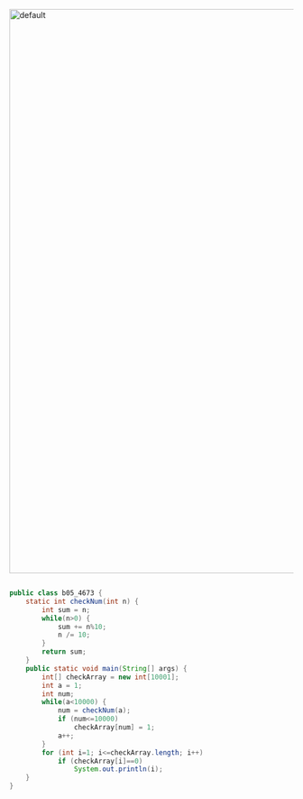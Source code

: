 <img width="1000" alt="default" 
src="https://user-images.githubusercontent.com/29402714/43503498-99f50768-959a-11e8-9829-5b51dbbebdfa.png">

```java

public class b05_4673 {
	static int checkNum(int n) {
		int sum = n;
		while(n>0) {
			sum += n%10;
			n /= 10;
		}
		return sum;
	}
	public static void main(String[] args) {
		int[] checkArray = new int[10001];
		int a = 1;
		int num;
		while(a<10000) {
			num = checkNum(a);
			if (num<=10000)
				checkArray[num] = 1;
			a++;
		}
		for (int i=1; i<=checkArray.length; i++)
			if (checkArray[i]==0)
				System.out.println(i);
	}
}
```

